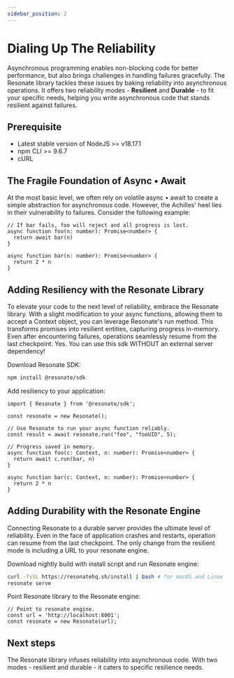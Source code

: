 ```yaml
---
sidebar_position: 2
---
```


# Dialing Up The Reliability 

Asynchronous programming enables non-blocking code for better performance, but also brings challenges in handling failures gracefully. The Resonate library tackles these issues by baking reliability into asynchronous operations. It offers two reliability modes - **Resilient** and **Durable** - to fit your specific needs, helping you write asynchronous code that stands resilient against failures.

## Prerequisite

- Latest stable version of NodeJS >= v18.17.1 
- npm CLI >= 9.6.7
- cURL

## The Fragile Foundation of Async • Await

At the most basic level, we often rely on volatile async • await to create a simple abstraction for asynchronous code. However, the Achilles' heel lies in their vulnerability to failures. Consider the following example:

```tsx title="src/volatile-promises.tsx"
// If bar fails, foo will reject and all progress is lost.
async function foo(n: number): Promise<number> {
  return await bar(n)
}

async function bar(n: number): Promise<number> {
  return 2 * n
}
```

## Adding Resiliency with the Resonate Library

To elevate your code to the next level of reliability, embrace the Resonate library. With a slight modification to your async functions, allowing them to accept a Context object, you can leverage Resonate's run method. This transforms promises into resilient entities, capturing progress in-memory. Even after encountering failures, operations seamlessly resume from the last checkpoint. Yes. You can use this sdk WITHOUT an external server dependency!

Download Resonate SDK:
```bash 
npm install @resonate/sdk
```

Add resiliency to your application:
```tsx title="src/resilient-promises.tsx"
import { Resonate } from '@resonate/sdk';

const resonate = new Resonate();

// Use Resonate to run your async function reliably. 
const result = await resonate.run("foo", "fooUID", 5);

// Progress saved in memory. 
async function foo(c: Context, n: number): Promise<number> {
  return await c.run(bar, n)
}

async function bar(c: Context, n: number): Promise<number> {
  return 2 * n
}
```

## Adding Durability with the Resonate Engine

Connecting Resonate to a durable server provides the ultimate level of reliability. Even in the face of application crashes and restarts, operation can resume from the last checkpoint. The only change from the resilient mode is including a URL to your resonate engine.

Download nightly build with install script and run Resonate engine: 

```bash 
curl -fsSL https://resonatehq.sh/install | bash # for macOS and Linux
resonate serve
```

Point Resonate library to the Resonate engine:
```tsx title="src/durable-promises.tsx"
// Point to resonate engine. 
const url = 'http://localhost:8001';
const resonate = new Resonate(url); 
```

## Next steps

The Resonate library infuses reliability into asynchronous code. With two modes - resilient and durable - it caters to specific resilience needs.

